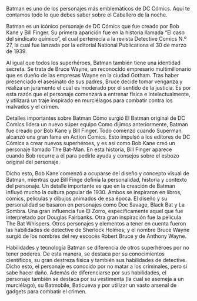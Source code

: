 Batman es uno de los personajes más emblemáticos de DC Cómics. Aquí te contamos todo lo que debes saber sobre el Caballero de la noche.

Batman es un icónico personaje de DC Cómics que fue creado por Bob Kane y Bill Finger. Su primera aparición fue en la historia llamada “El caso del sindicato químico”, el cual pertenecía a la revista Detective Comics N.º 27, la cual fue lanzada por la editorial National Publications el 30 de marzo de 1939.

Al igual que todos los superhéroes, Batman también tiene una identidad secreta. Se trata de Bruce Wayne, un reconocido empresario multimillonario que es dueño de las empresas Wayne en la ciudad Gotham. Tras haber presenciado el asesinato de sus padres, Bruce decide tomar venganza y realiza un juramento el cual es moderado por el sentido de la justicia. Es por esta razón que el personaje comenzará a entrenar física e intelectualmente, y utilizará un traje inspirado en murciélagos para combatir contra los malvados y el crimen.

Detalles importantes sobre Batman
Cómo surgió
El Batman original de DC Comics lidera un nuevo súper equipo
Como dijimos anteriormente, Batman fue creado por Bob Kane y Bill Finger. Todo comenzó cuando Superman alcanzó una gran fama en Action Comics. Esto impulsó a los editores de DC Cómics a crear nuevos superhéroes, y es así como Bob Kane creó un personaje llamado The Bat-Man. En esta historia, Bill Finger aparece cuando Bob recurre a él para pedirle ayuda y consejos sobre el esbozo original del personaje.

Dicho esto, Bob Kane comenzó a ocuparse del diseño y concepto visual de Batman, mientras que Bill Finge definía la personalidad, historia y contexto del personaje. Un detalle importante es que en la creación de Batman influyó mucho la cultura popular de 1930. Ambos se inspiraron en libros, cómics, películas y dibujos animados de esa época. El diseño y su personalidad se basaron en personajes como Doc Savage, Black Bat y La Sombra. Una gran influencia fue El Zorro, específicamente aquel que fue interpretado por Douglas Fairbanks. Otra gran inspiración fue la película The Bat Whispers. Otros personajes y elementos a tener en cuenta fueron las habilidades de detective de Sherlock Holmes; y el nombre Bruce Wayne surgió de los nombres del rey escocés Robert Bruce y de Anthony Wayne.​

Habilidades y tecnología
Batman se diferencia de otros superhéroes por no tener poderes. De esta manera, se destaca por su conocimientos científicos, su gran destreza física y también sus habilidades de detective. Dicho esto, el personaje es conocido por no matar a los criminales, pero si sabe hacer daño. Además de diferenciarse por sus habilidades, el personaje también se destaca por su vestimenta (la cual se asemeja a un murciélago), su Batmobile, Baticueva y por utilizar un vasto arsenal de gadgets para combatir el crimen.
